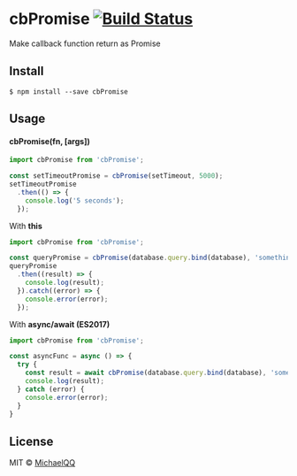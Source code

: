 # cbPromise [![Build Status](https://travis-ci.org/MichaelQQ/cbPromise.svg?branch=master)](https://travis-ci.org/MichaelQQ/cbPromise)
Make callback function return as Promise

## Install
```
$ npm install --save cbPromise
```

## Usage
#### cbPromise(fn, [args])

```js
import cbPromise from 'cbPromise';

const setTimeoutPromise = cbPromise(setTimeout, 5000);
setTimeoutPromise
  .then(() => {
    console.log('5 seconds');
  });
```

With **this**
```js
import cbPromise from 'cbPromise';

const queryPromise = cbPromise(database.query.bind(database), 'something');
queryPromise
  .then((result) => {
    console.log(result);
  }).catch((error) => {
    console.error(error);
  });
```

With **async/await (ES2017)**
```js
import cbPromise from 'cbPromise';

const asyncFunc = async () => {
  try {
    const result = await cbPromise(database.query.bind(database), 'something');
    console.log(result);
  } catch (error) {
    console.error(error);
  }
}
```

## License
MIT &copy; [MichaelQQ](http://michaelqq.com)
